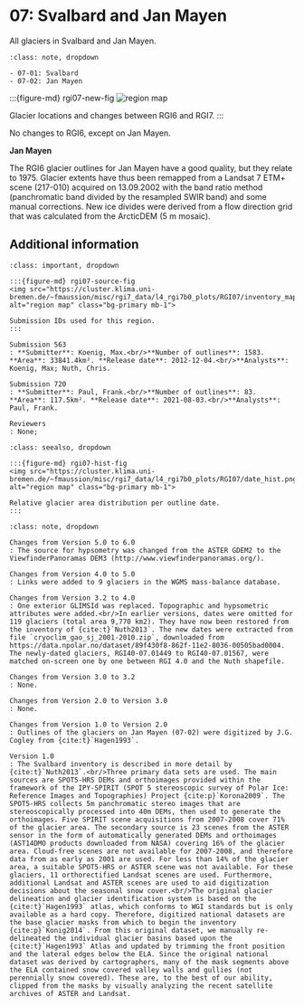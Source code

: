 # 07: Svalbard and Jan Mayen

All glaciers in Svalbard and Jan Mayen.

```{admonition} Subregions
:class: note, dropdown

- 07-01: Svalbard
- 07-02: Jan Mayen

```


:::{figure-md} rgi07-new-fig
<img src="https://cluster.klima.uni-bremen.de/~fmaussion/misc/rgi7_data/l4_rgi7b0_plots/RGI07/isrgi6_map.jpeg" alt="region map" class="bg-primary mb-1">

Glacier locations and changes between RGI6 and RGI7.
:::

No changes to RGI6, except on Jan Mayen.

**Jan Mayen**

The RGI6 glacier outlines for Jan Mayen have a good quality, but they relate to 1975. Glacier extents have thus been remapped from a Landsat 7 ETM+ scene (217-010) acquired on 13.09.2002 with the band ratio method (panchromatic band divided by the resampled SWIR band) and some manual corrections. New ice divides were derived from a flow direction grid that was calculated from the ArcticDEM (5 m mosaic).

## Additional information 

```{admonition} Data sources and analysts
:class: important, dropdown

:::{figure-md} rgi07-source-fig
<img src="https://cluster.klima.uni-bremen.de/~fmaussion/misc/rgi7_data/l4_rgi7b0_plots/RGI07/inventory_map.jpeg" alt="region map" class="bg-primary mb-1">

Submission IDs used for this region.
:::

Submission 563
: **Submitter**: Koenig, Max.<br/>**Number of outlines**: 1583. **Area**: 33841.4km². **Release date**: 2012-12-04.<br/>**Analysts**: Koenig, Max; Nuth, Chris.

Submission 720
: **Submitter**: Paul, Frank.<br/>**Number of outlines**: 83. **Area**: 117.5km². **Release date**: 2021-08-03.<br/>**Analysts**: Paul, Frank.

Reviewers
: None;

```

```{admonition} Outlines date distribution
:class: seealso, dropdown

:::{figure-md} rgi07-hist-fig
<img src="https://cluster.klima.uni-bremen.de/~fmaussion/misc/rgi7_data/l4_rgi7b0_plots/RGI07/date_hist.png" alt="region map" class="bg-primary mb-1">

Relative glacier area distribution per outline date.
:::

```

```{admonition} Version history
:class: note, dropdown

Changes from Version 5.0 to 6.0
: The source for hypsometry was changed from the ASTER GDEM2 to the ViewfinderPanoramas DEM3 (http://www.viewfinderpanoramas.org/).

Changes from Version 4.0 to 5.0
: Links were added to 9 glaciers in the WGMS mass-balance database.

Changes from Version 3.2 to 4.0
: One exterior GLIMSId was replaced. Topographic and hypsometric attributes were added.<br/>In earlier versions, dates were omitted for 119 glaciers (total area 9,770 km2). They have now been restored from the inventory of {cite:t}`Nuth2013`. The new dates were extracted from file `cryoclim_gao_sj_2001-2010.zip`, downloaded from 
https://data.npolar.no/dataset/89f430f8-862f-11e2-8036-00505bad0004. The newly-dated glaciers, RGI40-07.01449 to RGI40-07.01567, were matched on-screen one by one between RGI 4.0 and the Nuth shapefile.

Changes from Version 3.0 to 3.2
: None.

Changes from Version 2.0 to Version 3.0
: None.

Changes from Version 1.0 to Version 2.0
: Outlines of the glaciers on Jan Mayen (07-02) were digitized by J.G. Cogley from {cite:t}`Hagen1993`.

Version 1.0
: The Svalbard inventory is described in more detail by {cite:t}`Nuth2013`.<br/>Three primary data sets are used. The main sources are SPOT5-HRS DEMs and orthoimages provided within the framework of the IPY-SPIRIT (SPOT 5 stereoscopic survey of Polar Ice: Reference Images and Topographies) Project {cite:p}`Korona2009`. The SPOT5-HRS collects 5m panchromatic stereo images that are stereoscopically processed into 40m DEMs, then used to generate the orthoimages. Five SPIRIT scene acquisitions from 2007-2008 cover 71% of the glacier area. The secondary source is 23 scenes from the ASTER sensor in the form of automatically generated DEMs and orthoimages (AST14DMO products downloaded from NASA) covering 16% of the glacier area. Cloud-free scenes are not available for 2007-2008, and therefore data from as early as 2001 are used. For less than 14% of the glacier area, a suitable SPOT5-HRS or ASTER scene was not available. For these glaciers, 11 orthorectified Landsat scenes are used. Furthermore, additional Landsat and ASTER scenes are used to aid digitization decisions about the seasonal snow cover.<br/>The original glacier delineation and glacier identification system is based on the {cite:t}`Hagen1993` atlas, which conforms to WGI standards but is only available as a hard copy. Therefore, digitized national datasets are the base glacier masks from which to begin the inventory {cite:p}`Konig2014`. From this original dataset, we manually re-delineated the individual glacier basins based upon the {cite:t}`Hagen1993` Atlas and updated by trimming the front position and the lateral edges below the ELA. Since the original national dataset was derived by cartographers, many of the mask segments above the ELA contained snow covered valley walls and gullies (not perennially snow covered). These are, to the best of our ability, clipped from the masks by visually analyzing the recent satellite archives of ASTER and Landsat.

```
